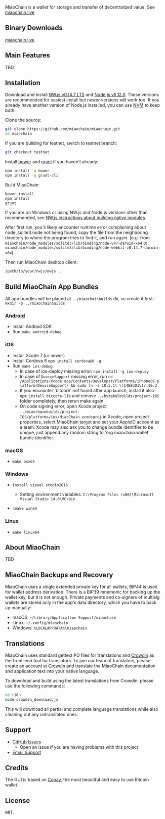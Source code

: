 MiaoChain is a wallet for storage and transfer of decentralized value.  See [miaochain.live](https://miaochain.live/).

## Binary Downloads

[miaochain.live](https://miaochain.live/)

## Main Features

TBD

## Installation

Download and install [NW.js v0.14.7 LTS](https://dl.nwjs.io/v0.14.7) and [Node.js v5.12.0](https://nodejs.org/download/release/v5.12.0/).  These versions are recommended for easiest install but newer versions will work too.  If you already have another version of Node.js installed, you can use [NVM](https://github.com/creationix/nvm) to keep both.

Clone the source:

```sh
git clone https://github.com/miaochain/miaochain.git
cd miaochain
```

If you are building for testnet, switch to testnet branch:
```sh
git checkout testnet
```

Install [bower](http://bower.io/) and [grunt](http://gruntjs.com/getting-started) if you haven't already:

```sh
npm install -g bower
npm install -g grunt-cli
```

Build MiaoChain:

```sh
bower install
npm install
grunt
```
If you are on Windows or using NW.js and Node.js versions other than recommended, see [NW.js instructions about building native modules](http://docs.nwjs.io/en/latest/For%20Users/Advanced/Use%20Native%20Node%20Modules/).

After first run, you'll likely encounter runtime error complaining about node_sqlite3.node not being found, copy the file from the neighboring directory to where the program tries to find it, and run again. (e.g. from `miaochain/node_modules/sqlite3/lib/binding/node-v47-darwin-x64` to `miaochain/node_modules/sqlite3/lib/binding/node-webkit-v0.14.7-darwin-x64`)

Then run MiaoChain desktop client:

```sh
/path/to/your/nwjs/nwjs .
```

## Build MiaoChain App Bundles

All app bundles will be placed at `../miaochainbuilds` dir, so create it first: `mkdir -p ../miaochainbuilds`


### Android

- Install Android SDK
- Run `make android-debug`

### iOS

- Install Xcode 7 (or newer)
- Install Cordova 6 `npm install cordova@6 -g`
- Run `make ios-debug`
  * In case of ios-deploy missing error: `npm install -g ios-deploy`
  * In case of `DeviceSupport` missing error, run `cd /Applications/Xcode.app/Contents/Developer/Platforms/iPhoneOS.platform/DeviceSupport/ && sudo ln -s 10.3.1\ \(14E8301\)/ 10.3`
  * If you encounter 'bitcore' not found after app launch, install it also `npm install bitcore-lib` and remove `../bytebalbuilds/project-IOS` folder completely, then rerun make again.
  * On code signing error, open Xcode project `../miaochainbuilds/project-IOS/platforms/ios/MiaoChain.xcodeproj` in Xcode, open project properties, select MiaoChain target and set your AppleID account as a team. Xcode may also ask you to change bundle identifier to be unique, just append any random string to 'org.miaochain.wallet' bundle identifier.

### macOS

- `make osx64`

### Windows

- `install visual studio2015`

    * Setting environment variables: `C:\Program Files (x86)\Microsoft Visual Studio 14.0\VC\bin`

- `nmake win64`

### Linux

- `make linux64`


## About MiaoChain

TBD

## MiaoChain Backups and Recovery

MiaoChain uses a single extended private key for all wallets, BIP44 is used for wallet address derivation.  There is a BIP39 mnemonic for backing up the wallet key, but it is not enough.  Private payments and co-signers of multisig wallets are stored only in the app's data directory, which you have to back up manually:

* macOS: `~/Library/Application Support/miaochain`
* Linux: `~/.config/miaochain`
* Windows: `%LOCALAPPDATA%\miaochain`


## Translations

MiaoChain uses standard gettext PO files for translations and [Crowdin](https://crowdin.com/project/miaochain) as the front-end tool for translators. To join our team of translators, please create an account at [Crowdin](https://crowdin.com) and translate the MiaoChain documentation and application text into your native language.

To download and build using the latest translations from Crowdin, please use the following commands:

```sh
cd i18n
node crowdin_download.js
```

This will download all partial and complete language translations while also cleaning out any untranslated ones.


## Support

* [GitHub Issues](https://github.com/miaochain/miaochain/issues)
  * Open an issue if you are having problems with this project
* [Email Support](mailto:miaochain@miaochain.live)

## Credits

The GUI is based on [Copay](https://github.com/bitpay/copay), the most beautiful and easy to use Bitcoin wallet.

## License

MIT.
